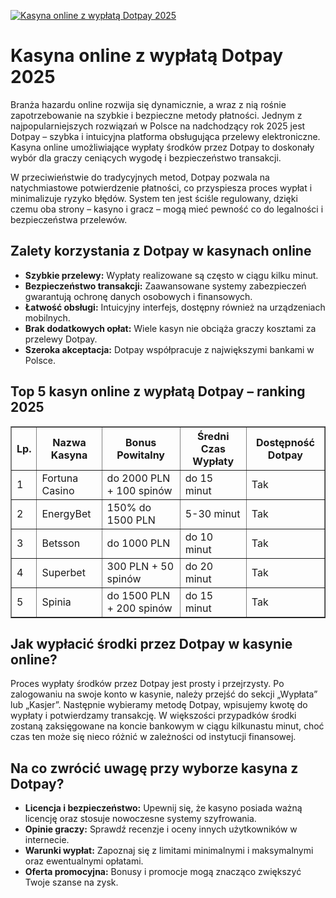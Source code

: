 [![Kasyna online z wypłatą Dotpay 2025](https://123-caf.pages.dev/gitsignup.png)](https://vrmoo.ru/Bt82HjjY)

<h1>Kasyna online z wypłatą Dotpay 2025</h1> <p>Branża hazardu online rozwija się dynamicznie, a wraz z nią rośnie zapotrzebowanie na szybkie i bezpieczne metody płatności. Jednym z najpopularniejszych rozwiązań w Polsce na nadchodzący rok 2025 jest Dotpay – szybka i intuicyjna platforma obsługująca przelewy elektroniczne. Kasyna online umożliwiające wypłaty środków przez Dotpay to doskonały wybór dla graczy ceniących wygodę i bezpieczeństwo transakcji.</p>  <p>W przeciwieństwie do tradycyjnych metod, Dotpay pozwala na natychmiastowe potwierdzenie płatności, co przyspiesza proces wypłat i minimalizuje ryzyko błędów. System ten jest ściśle regulowany, dzięki czemu oba strony – kasyno i gracz – mogą mieć pewność co do legalności i bezpieczeństwa przelewów.</p>  <h2>Zalety korzystania z Dotpay w kasynach online</h2> <ul>   <li><strong>Szybkie przelewy:</strong> Wypłaty realizowane są często w ciągu kilku minut.</li>   <li><strong>Bezpieczeństwo transakcji:</strong> Zaawansowane systemy zabezpieczeń gwarantują ochronę danych osobowych i finansowych.</li>   <li><strong>Łatwość obsługi:</strong> Intuicyjny interfejs, dostępny również na urządzeniach mobilnych.</li>   <li><strong>Brak dodatkowych opłat:</strong> Wiele kasyn nie obciąża graczy kosztami za przelewy Dotpay.</li>   <li><strong>Szeroka akceptacja:</strong> Dotpay współpracuje z największymi bankami w Polsce.</li> </ul>  <h2>Top 5 kasyn online z wypłatą Dotpay – ranking 2025</h2> <table border="1" cellpadding="8" cellspacing="0" style="border-collapse: collapse; width: 100%;">   <thead>     <tr>       <th>Lp.</th>       <th>Nazwa Kasyna</th>       <th>Bonus Powitalny</th>       <th>Średni Czas Wypłaty</th>       <th>Dostępność Dotpay</th>     </tr>   </thead>   <tbody>     <tr>       <td>1</td>       <td>Fortuna Casino</td>       <td>do 2000 PLN + 100 spinów</td>       <td>do 15 minut</td>       <td>Tak</td>     </tr>     <tr>       <td>2</td>       <td>EnergyBet</td>       <td>150% do 1500 PLN</td>       <td>5-30 minut</td>       <td>Tak</td>     </tr>     <tr>       <td>3</td>       <td>Betsson</td>       <td>do 1000 PLN</td>       <td>do 10 minut</td>       <td>Tak</td>     </tr>     <tr>       <td>4</td>       <td>Superbet</td>       <td>300 PLN + 50 spinów</td>       <td>do 20 minut</td>       <td>Tak</td>     </tr>     <tr>       <td>5</td>       <td>Spinia</td>       <td>do 1500 PLN + 200 spinów</td>       <td>do 15 minut</td>       <td>Tak</td>     </tr>   </tbody> </table>  <h2>Jak wypłacić środki przez Dotpay w kasynie online?</h2> <p>Proces wypłaty środków przez Dotpay jest prosty i przejrzysty. Po zalogowaniu na swoje konto w kasynie, należy przejść do sekcji „Wypłata” lub „Kasjer”. Następnie wybieramy metodę Dotpay, wpisujemy kwotę do wypłaty i potwierdzamy transakcję. W większości przypadków środki zostaną zaksięgowane na koncie bankowym w ciągu kilkunastu minut, choć czas ten może się nieco różnić w zależności od instytucji finansowej.</p>  <h2>Na co zwrócić uwagę przy wyborze kasyna z Dotpay?</h2> <ul>   <li><strong>Licencja i bezpieczeństwo:</strong> Upewnij się, że kasyno posiada ważną licencję oraz stosuje nowoczesne systemy szyfrowania.</li>   <li><strong>Opinie graczy:</strong> Sprawdź recenzje i oceny innych użytkowników w internecie.</li>   <li><strong>Warunki wypłat:</strong> Zapoznaj się z limitami minimalnymi i maksymalnymi oraz ewentualnymi opłatami.</li>   <li><strong>Oferta promocyjna:</strong> Bonusy i promocje mogą znacząco zwiększyć Twoje szanse na zysk.</li> </ul>